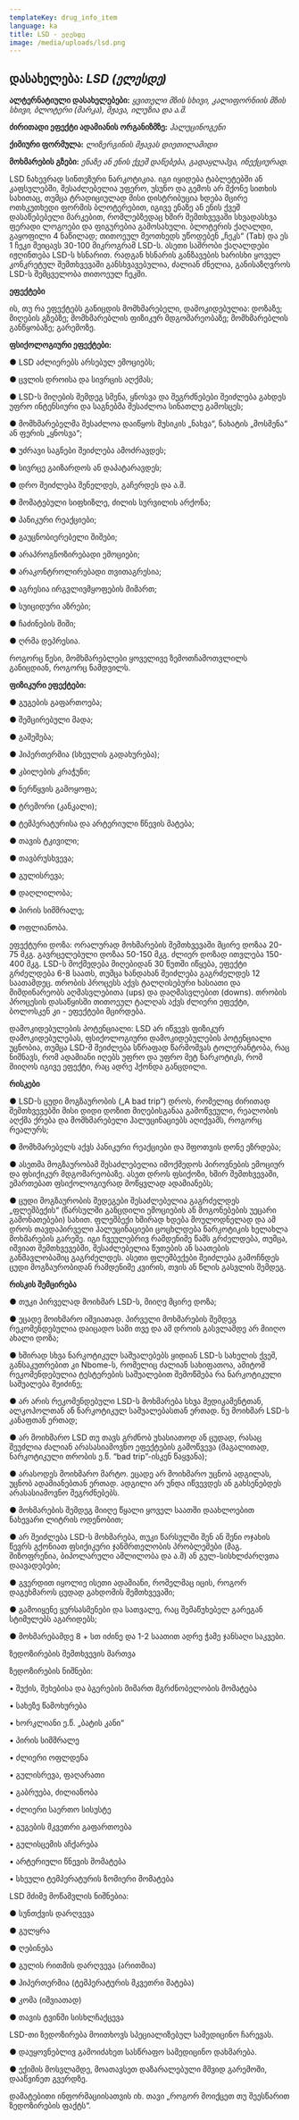 ```yaml
---
templateKey: drug_info_item
language: ka
title: LSD - ელესდე
image: /media/uploads/lsd.png
---
```

## **დასახელება:** _LSD (ელესდე)_

**ალტერნატიული დასახელებები:** _ყვითელი მზის სხივი, კალიფორნიის მზის სხივი, ბლოტერი (მარკა), მჟავა, ილუზია და ა.შ._

**ძირითადი ეფექტი ადამიანის ორგანიზმზე:** _ჰალუცინოგენი_

**ქიმიური ფორმულა:** _ლიზერგინის მჟავას დიეთილამიდი_

**მოხმარების გზები:** _ენაზე ან ენის ქვეშ დაწებება, გადაყლაპვა, ინექციურად._ 

LSD ნახევრად სინთეზური ნარკოტიკია. იგი იყიდება ტაბლეტებში ან კაფსულებში, შესაძლებელია უფერო, უსუნო და გემოს არ მქონე სითხის სახითაც, თუმცა ტრადიციულად მისი დისტრიბუცია ხდება მცირე ოთხკუთხედი ფორმის ბლოტერებით, იგივე ენაზე ან ენის ქვეშ დასაწებებელი მარკებით, რომლებზედაც ხშირ შემთხვევაში სხვადასხვა ფერადი ლოგოები და ფიგურებია გამოსახული. ბლოტერის ქაღალდი, გაყოფილი 4 ნაწილად; თითოეულ მეოთხედს უწოდებენ „ჩეკს“ (Tab) და ეს 1 ჩეკი შეიცავს 30-100 მიკროგრამ LSD-ს. ასეთი საშრობი ქაღალდები იჟღინთება LSD-ს ხსნარით. რადგან ხსნარის განზავების ხარისხი ყოველ კონკრეტულ შემთხვევაში განსხვავებულია, ძალიან ძნელია, განისაზღვროს LSD-ს შემცველობა თითოეულ ჩეკში.

**ეფექტები**

ის, თუ რა ეფექტებს განიცდის მომხმარებელი, დამოკიდებულია: დოზაზე; მიღების გზებზე; მომხმარებლის ფიზიკურ მდგომარეობაზე; მომხმარებლის განწყობაზე;  გარემოზე.

**ფსიქოლოგიური ეფექტები:**

●	LSD აძლიერებს არსებულ ემოციებს;

●	ცვლის დროისა და სივრცის აღქმას;

●	LSD-ს მიღების შემდეგ სმენა, ყნოსვა და შეგრძნებები შეიძლება გახდეს უფრო ინტენსიური და საგნებმა შესაძლოა სინათლე გამოსცეს;

●	მომხმარებელმა შესაძლოა დაიწყოს მუსიკის „ნახვა“, ნახატის „მოსმენა“ ან ფერის „ყნოსვა“;

●	უძრავი საგნები შეიძლება ამოძრავდეს;

●	სივრცე გაიზარდოს ან დაპატარავდეს;

●	დრო შეიძლება შენელდეს, გაჩერდეს და ა.შ.

●	მომატებული სიფხიზლე, ძილის სურვილის არქონა;

●	პანიკური რეაქციები;

●	გაუცნობიერებელი შიშები;

●	არაპროგნოზირებადი ემოციები;

●	არაკონტროლირებადი თვითაგრესია;

●	აგრესია ირგვლივმყოფების მიმართ;

●	სუიციდური აზრები;

●	ჩაძინების შიში;

●	ღრმა დეპრესია.

როგორც წესი, მომხმარებლები ყოველივე ზემოთჩამოთვლილს განიცდიან, როგორც ნამდვილს.

**ფიზიკური ეფექტები:** 

●	გუგების გაფართოება;

●	შემცირებული მადა;

●	გაშეშება;

●	ჰიპერთერმია (სხეულის გადახურება);

●	კბილების კრაჭუნი;

●	ნერწყვის გამოყოფა;

●	ტრემორი (კანკალი);

●	ტემპერატურისა და არტერიული წნევის მატება;

●	თავის ტკივილი;

●	თავბრუსხვევა;

●	გულისრევა;

●	 დაღლილობა;

●	 პირის სიმშრალე;

●	 ოფლიანობა.

ეფექტური დოზა: ორალურად მოხმარების შემთხვევაში მცირე დოზაა 20-75 მკგ. გავრცელებული დოზაა 50-150 მკგ. ძლიერ დოზად ითვლება 150-400 მკგ.  LSD-ს მოქმედება მიღებიდან 30 წუთში იწყება, ეფექტი გრძელდება 6-8 საათს, თუმცა ხანდახან შეიძლება გაგრძელდეს 12 საათამდეც. თრობის პროცესს აქვს ტალღისებური ხასიათი და მიმდინარეობს აღმასვლებითა (ups) და დაღმასვლებით (downs). თრობის პროცესის დასაწყისში თითოეულ ტალღას აქვს ძლიერი ეფექტი, ბოლოსკენ კი - ეფექტები მცირდება. 

დამოკიდებულების პოტენციალი: LSD არ იწვევს ფიზიკურ დამოკიდებულებას, ფსიქოლოგიური დამოკიდებულების პოტენციალი უცნობია, თუმცა LSD-მ შეიძლება სწრაფად წარმოშვას ტოლერანტობა, რაც ნიშნავს, რომ ადამიანი იღებს უფრო და უფრო მეტ ნარკოტიკს, რომ მიიღოს იგივე ეფექტი, რაც ადრე ჰქონდა განცდილი.

**რისკები**

●	LSD-ს ცუდი მოგზაურობის („A bad trip“) დროს, რომელიც ძირითად შემთხვევებში მისი დიდი დოზით მიღებისგანაა გამოწვეული, რეალობის აღქმა ქრება და მომხმარებელი ჰალუცინაციებს აღიქვამს, როგორც რეალურს;

●	მომხმარებელს აქვს პანიკური რეაქციები და შფოთვის დონე ეზრდება;

●	ასეთმა მოგზაურობამ შესაძლებელია იმოქმედოს პიროვნების ემოციურ და ფსიქიკურ მდგომარეობაზე. ასეთ დროს ფსიქოზი, ხშირ შემთხვევაში, ემართებათ ფსიქოლოგიურად მოწყვლად ადამიანებს;

●	ცუდი მოგზაურობის შედეგები შესაძლებელია გაგრძელდეს „ფლეშბექის“ (წარსულში განცდილი ემოციების ან მოგონებების უეცარი გამონათებები) სახით. ფლეშბექი ხშირად ხდება მოულოდნელად და ამ დროს თავდაპირველი ჰალუცინაციები ცოცხლდება ნარკოტიკის ხელახლა მოხმარების გარეშე. იგი ჩვეულებრივ რამდენიმე წამს გრძელდება, თუმცა, იშვიათ შემთხვევებში, შესაძლებელია წუთების ან საათების განმავლობაშიც გაგრძელდეს. ასეთი ფლეშბექები შეიძლება გამოჩნდეს ცუდი მოგზაურობიდან რამდენიმე კვირის, თვის ან წლის გასვლის შემდეგ.

**რისკის შემცირება** 

●	თუკი პირველად მოიხმარ LSD-ს, მიიღე მცირე დოზა;

●	ეცადე მოიხმარო იშვიათად. პირველი მოხმარების შემდეგ რეკომენდებულია დაიცადო სამი თვე და ამ დროის გასვლამდე არ მიიღო ახალი დოზა;

●	ხშირად სხვა ნარკოტიკულ საშუალებებს ყიდიან LSD-ს სახელის ქვეშ, განსაკუთრებით კი Nbome-ს, რომელიც ძალიან სახიფათოა, ამიტომ რეკომენდებულია ტესტერების საშუალებით შემოწმება რა ნარკოტიკული საშუალება შეიძინე;

●	არ არის რეკომენდებული LSD-ს მოხმარება სხვა მედიკამენტთან, ალკოჰოლთან ან ნარკოტიკულ საშუალებასთან ერთად. ნუ მოიხმარ LSD-ს კანაფთან ერთად;

●	არ მოიხმარო LSD თუ თავს გრძნობ უხასიათოდ ან ცუდად, რასაც შეუძლია ძალიან არასასიამოვნო ეფექტების გამოწვევა (მაგალითად, ნარკოტიკული თრობის ე.წ. “bad trip”-ისკენ წაყვანა);

●	არასოდეს მოიხმარო მარტო. ეცადე არ მოიხმარო უცნობ ადგილას, უცნობ ადამიანებთან ერთად. ადგილი არ უნდა იწვევდეს ან გახსენებდეს არასასიამოვნო შეგრძნებებს. 

●	მოხმარების შემდეგ მიიღე წყალი ყოველ საათში დაახლოებით ნახევარი ლიტრის ოდენობით;

●	არ შეიძლება LSD-ს მოხმარება, თუკი წარსულში შენ ან შენი ოჯახის წევრს გქონიათ ფსიქიკური ჯანმრთელობის პრობლემები (მაგ. შიზოფრენია, ბიპოლარული აშლილობა და ა.შ) ან გულ-სისხლძარღვთა დაავადებები;

●	გვერდით იყოლიე ისეთი ადამიანი, რომელმაც იცის, როგორ დაგეხმაროს ცუდად გახდომის შემთხვევაში;

●	გამოიყენე ყურსასმენები და სათვალე, რაც შემაწუხებელ გარეგან სტიმულებს აგარიდებს;

●	მოხმარებამდე 8 + სთ იძინე და 1-2 საათით ადრე ჭამე ჯანსაღი საკვები. 

ზედოზირების შემთხვევის მართვა

ზედოზირების ნიშნები:

• შუქის, შეხებისა და ბგერების მიმართ მგრძნობელობის მომატება

• სახეზე წამოხურება

• ხორკლიანი ე.წ. „ბატის კანი“

• პირის სიმშრალე

• ძლიერი ოფლდენა

• გულისრევა, ფაღარათი

• გაბრუება, ძილიანობა

• ძლიერი საერთო სისუსტე

• გუგების მკვეთრი გაფართოება

• გულისცემის აჩქარება

• არტერიული წნევის მომატება

• სხეული ტემპერატურის ზომიერი მომატება

LSD მძიმე მოწამვლის ნიშნებია:

●	 სუნთქვის დარღვევა

●	 გულყრა

●	 ღებინება

●	 გულის რითმის დარღვევა (არითმია)

●	 ჰიპერთერმია (ტემპერატურის მკვეთრი მატება)

●	 კომა (იშვიათად)

●	 თავის ტვინში სისხლჩაქცევა

LSD-თი ზედოზირება მოითხოვს სპეციალიზებულ სამედიცინო ჩარევას.

●	დაუყოვნებლივ გამოიძახეთ სასწრაფო სამედიცინო დახმარება. 

●	ექიმის მოსვლამდე, მოათავსეთ დაზარალებული მშვიდ გარემოში, დააწვინეთ გვერდზე.

დამატებითი ინფორმაციისათვის იხ. თავი „როგორ მოიქცეთ თუ შეესწარით ზედოზირების ფაქტს“.
